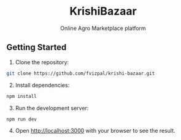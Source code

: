 <h1 align="center">KrishiBazaar</h1>
<p align="center">Online Agro Marketplace platform</p>

## Getting Started
1. Clone the repository: 
```bash
git clone https://github.com/fvizpal/krishi-bazaar.git
```

2. Install dependencies:
```bash
npm install
```

3. Run the development server:

```bash
npm run dev
```

4. Open [http://localhost:3000](http://localhost:3000) with your browser to see the result.